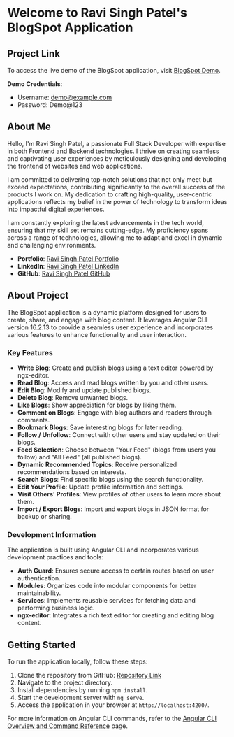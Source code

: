 # Welcome to Ravi Singh Patel's BlogSpot Application

## Project Link

To access the live demo of the BlogSpot application, visit [BlogSpot Demo](https://blogspot.ravisinghpatel.dev/).

**Demo Credentials**:
- Username: demo@example.com
- Password: Demo@123

## About Me

Hello, I'm Ravi Singh Patel, a passionate Full Stack Developer with expertise in both Frontend and Backend technologies. I thrive on creating seamless and captivating user experiences by meticulously designing and developing the frontend of websites and web applications.

I am committed to delivering top-notch solutions that not only meet but exceed expectations, contributing significantly to the overall success of the products I work on. My dedication to crafting high-quality, user-centric applications reflects my belief in the power of technology to transform ideas into impactful digital experiences.

I am constantly exploring the latest advancements in the tech world, ensuring that my skill set remains cutting-edge. My proficiency spans across a range of technologies, allowing me to adapt and excel in dynamic and challenging environments.

- **Portfolio**: [Ravi Singh Patel Portfolio](https://ravisinghpatel.dev/)
- **LinkedIn**: [Ravi Singh Patel LinkedIn](https://www.linkedin.com/in/ravi-patel57144/)
- **GitHub**: [Ravi Singh Patel GitHub](https://github.com/ravi-patel57144)

## About Project

The BlogSpot application is a dynamic platform designed for users to create, share, and engage with blog content. It leverages Angular CLI version 16.2.13 to provide a seamless user experience and incorporates various features to enhance functionality and user interaction.

### Key Features

- **Write Blog**: Create and publish blogs using a text editor powered by ngx-editor.
- **Read Blog**: Access and read blogs written by you and other users.
- **Edit Blog**: Modify and update published blogs.
- **Delete Blog**: Remove unwanted blogs.
- **Like Blogs**: Show appreciation for blogs by liking them.
- **Comment on Blogs**: Engage with blog authors and readers through comments.
- **Bookmark Blogs**: Save interesting blogs for later reading.
- **Follow / Unfollow**: Connect with other users and stay updated on their blogs.
- **Feed Selection**: Choose between "Your Feed" (blogs from users you follow) and "All Feed" (all published blogs).
- **Dynamic Recommended Topics**: Receive personalized recommendations based on interests.
- **Search Blogs**: Find specific blogs using the search functionality.
- **Edit Your Profile**: Update profile information and settings.
- **Visit Others' Profiles**: View profiles of other users to learn more about them.
- **Import / Export Blogs**: Import and export blogs in JSON format for backup or sharing.

### Development Information

The application is built using Angular CLI and incorporates various development practices and tools:

- **Auth Guard**: Ensures secure access to certain routes based on user authentication.
- **Modules**: Organizes code into modular components for better maintainability.
- **Services**: Implements reusable services for fetching data and performing business logic.
- **ngx-editor**: Integrates a rich text editor for creating and editing blog content.

## Getting Started

To run the application locally, follow these steps:

1. Clone the repository from GitHub: [Repository Link](https://github.com/ravi-patel57144/blogspot.git)
2. Navigate to the project directory.
3. Install dependencies by running `npm install`.
4. Start the development server with `ng serve`.
5. Access the application in your browser at `http://localhost:4200/`.

For more information on Angular CLI commands, refer to the [Angular CLI Overview and Command Reference](https://angular.io/cli) page.
